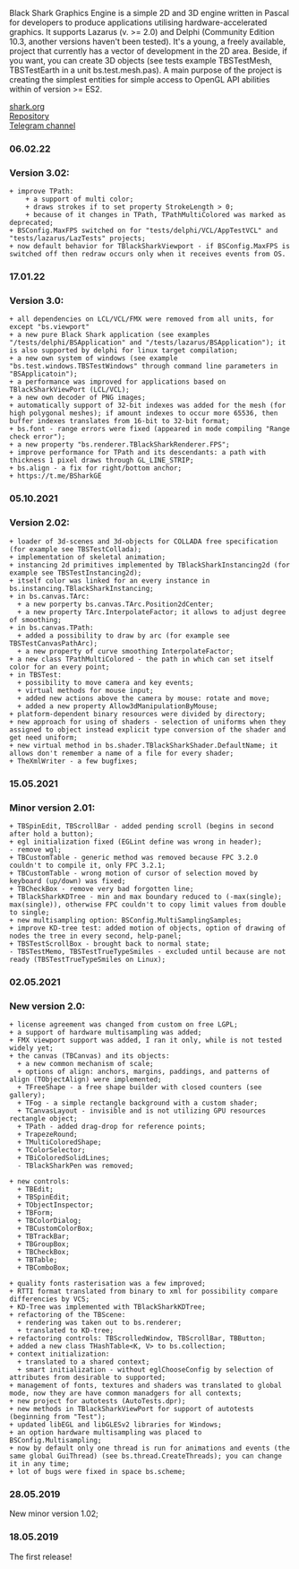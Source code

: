 Black Shark Graphics Engine is a simple 2D and 3D engine written in Pascal for developers to produce applications utilising hardware-accelerated graphics. It supports Lazarus (v. >= 2.0) and Delphi (Community Edition 10.3, another versions haven't been tested).
It's a young, a freely available, project that currently has a vector of development in the 2D area. Beside, if you want, you can create 3D objects (see tests example TBSTestMesh, TBSTestEarth in a unit bs.test.mesh.pas). A main purpose of the project is creating the simplest entities for simple access to OpenGL API abilities within of version >= ES2.

[shark.org](https://bshark.org/)  
[Repository](https://github.com/PVV-BS/BlackShark)  
[Telegram channel](https://t.me/BSharkGE)  

### 06.02.22  
###   Version 3.02:  
	+ improve TPath:  
		+ a support of multi color;  
		+ draws strokes if to set property StrokeLength > 0;  
		+ because of it changes in TPath, TPathMultiColored was marked as deprecated;  
	+ BSConfig.MaxFPS switched on for "tests/delphi/VCL/AppTestVCL" and "tests/lazarus/LazTests" projects;  
	+ now default behavior for TBlackSharkViewport - if BSConfig.MaxFPS is switched off then redraw occurs only when it receives events from OS.  


### 17.01.22  
###   Version 3.0:  
	+ all dependencies on LCL/VCL/FMX were removed from all units, for except "bs.viewport"  
	+ a new pure Black Shark application (see examples "/tests/delphi/BSApplication" and "/tests/lazarus/BSApplication"); it is also supported by delphi for linux target compilation;  
	+ a new own system of windows (see example "bs.test.windows.TBSTestWindows" through command line parameters in "BSApplicatoin");  
	+ a performance was improved for applications based on TBlackSharkViewPort (LCL/VCL);  
	+ a new own decoder of PNG images;  
	+ automatically support of 32-bit indexes was added for the mesh (for high polygonal meshes); if amount indexes to occur more 65536, then buffer indexes translates from 16-bit to 32-bit format;  
	+ bs.font - range errors were fixed (appeared in mode compiling "Range check error");  
	+ a new property "bs.renderer.TBlackSharkRenderer.FPS";  
	+ improve performance for TPath and its descendants: a path with thickness 1 pixel draws through GL_LINE_STRIP;  
	+ bs.align - a fix for right/bottom anchor;  
	+ https://t.me/BSharkGE  

### 05.10.2021  
###   Version 2.02:  
    + loader of 3d-scenes and 3d-objects for COLLADA free specification (for example see TBSTestCollada);  
    + implementation of skeletal animation;  
    + instancing 2d primitives implemented by TBlackSharkInstancing2d (for example see TBSTestInstancing2d);  
    + itself color was linked for an every instance in bs.instancing.TBlackSharkInstancing;  
    + in bs.canvas.TArc:  
      + a new porperty bs.canvas.TArc.Position2dCenter;  
      + a new property TArc.InterpolateFactor; it allows to adjust degree of smoothing;  
    + in bs.canvas.TPath:  
      + added a possibility to draw by arc (for example see TBSTestCanvasPathArc);  
      + a new property of curve smoothing InterpolateFactor;  
    + a new class TPathMultiColored - the path in which can set itself color for an every point;  
    + in TBSTest:  
      + possibility to move camera and key events;  
      + virtual methods for mouse input;  
      + added new actions above the camera by mouse: rotate and move;  
      + added a new property Allow3dManipulationByMouse;  
    + platform-dependent binary resources were divided by directory;  
    + new approach for using of shaders - selection of uniforms when they assigned to object instead explicit type conversion of the shader and get need uniform;  
    + new virtual method in bs.shader.TBlackSharkShader.DefaultName; it allows don't remember a name of a file for every shader;  
    + TheXmlWriter - a few bugfixes;  
  
### 15.05.2021  
###   Minor version 2.01:  
    + TBSpinEdit, TBScrollBar - added pending scroll (begins in second after hold a button);  
    + egl initialization fixed (EGLint define was wrong in header);  
    - remove wgl;  
    + TBCustomTable - generic method was removed because FPC 3.2.0 couldn't to compile it, only FPC 3.2.1;  
    + TBCustomTable - wrong motion of cursor of selection moved by keyboard (up/down) was fixed;  
    + TBCheckBox - remove very bad forgotten line;  
    + TBlackSharkKDTree - min and max boundary reduced to (-max(single); max(single)), otherwise FPC couldn't to copy limit values from double to single;  
    + new multisampling option: BSConfig.MultiSamplingSamples;  
    + improve KD-tree test: added motion of objects, option of drawing of nodes the tree in every second, help-panel;   
    + TBSTestScrollBox - brought back to normal state;  
    - TBSTestMemo, TBSTestTrueTypeSmiles - excluded until because are not ready (TBSTestTrueTypeSmiles on Linux);  
  
### 02.05.2021  
###   New version 2.0:  
    + license agreement was changed from custom on free LGPL;  
    + a support of hardware multisampling was added;  
    + FMX viewport support was added, I ran it only, while is not tested widely yet;  
    + the canvas (TBCanvas) and its objects:   
      + a new common mechanism of scale;  
      + options of align: anchors, margins, paddings, and patterns of align (TObjectAlign) were implemented;  
      + TFreeShape - a free shape builder with closed counters (see gallery);  
      + TFog - a simple rectangle background with a custom shader;  
      + TCanvasLayout - invisible and is not utilizing GPU resources rectangle object;  
      + TPath - added drag-drop for reference points;  
      + TrapezeRound;  
      + TMultiColoredShape;  
      + TColorSelector;  
      + TBiColoredSolidLines;  
      - TBlackSharkPen was removed;  
         
    + new controls:  
      + TBEdit;   
      + TBSpinEdit;   
      + TObjectInspector;  
      + TBForm;  
      + TBColorDialog;  
      + TBCustomColorBox;  
      + TBTrackBar;  
      + TBGroupBox;  
      + TBCheckBox;  
      + TBTable;  
      + TBComboBox;  
      
    + quality fonts rasterisation was a few improved;   
    + RTTI format translated from binary to xml for possibility compare differencies by VCS;  
    + KD-Tree was implemented with TBlackSharkKDTree;  
    + refactoring of the TBScene:  
      + rendering was taken out to bs.renderer;  
      + translated to KD-tree;  
    + refactoring controls: TBScrolledWindow, TBScrollBar, TBButton;  
    + added a new class THashTable<K, V> to bs.collection;   
    + context initialization:  
      + translated to a shared context;  
      + smart initialization - without eglChooseConfig by selection of attributes from desirable to supported;  
    + management of fonts, textures and shaders was translated to global mode, now they are have common manadgers for all contexts;  
    + new project for autotests (AutoTests.dpr);  
    + new methods in TBlackSharkViewPort for support of autotests (beginning from "Test");  
    + updated libEGL and libGLESv2 libraries for Windows;    
    + an option hardware multisampling was placed to BSConfig.Multisampling;  
    + now by default only one thread is run for animations and events (the same global GuiThread) (see bs.thread.CreateThreads); you can change it in any time;  
    + lot of bugs were fixed in space bs.scheme;  
    
### 28.05.2019  
  New minor version 1.02;    
  
### 18.05.2019  
  The first release!  
  